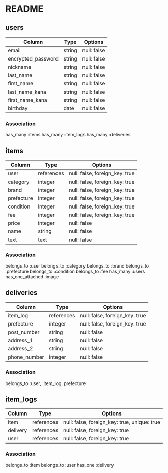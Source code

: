 # README

## users
| Column             | Type                | Options                 |
|--------------------|---------------------|-------------------------|
| email              | string              | null: false             |
| encrypted_password | string              | null: false             |
| nickname           | string              | null: false             |
| last_name          | string              | null: false             |
| first_name         | string              | null: false             |
| last_name_kana     | string              | null: false             |
| first_name_kana    | string              | null: false             |
| birthday           | date                | null: false             |

### Association
has_many :items
has_many :item_logs
has_many :deliveries

## items
| Column             | Type                | Options                        |
|--------------------|---------------------|--------------------------------|
|user                |references           | null: false, foreign_key: true |
|category            |integer              | null: false, foreign_key: true |
|brand               |integer              | null: false, foreign_key: true |
|prefecture          |integer              | null: false, foreign_key: true |
|condition           |integer              | null: false, foreign_key: true |
|fee                 |integer              | null: false, foreign_key: true |
|price               |integer              | null: false                    |
|name                |string               | null: false                    |
|text                |text                 | null: false                    |

### Association
belongs_to :user 
belongs_to :category
belongs_to :brand
belongs_to :prefecture
belongs_to :condition
belongs_to :fee
has_many :users
has_one_attached :image

## deliveries

| Column             | Type                | Options                        |
|--------------------|---------------------|--------------------------------|
|item_log            | references          | null: false, foreign_key: true |
|prefecture          | integer             | null: false, foreign_key: true |
|post_number         | string              | null: false                    |
|address_1           | string              | null: false                    |
|address_2           | string              | null: false                    |
|phone_number        | integer             | null: false                    |

### Association
belongs_to :user, :item_log, prefecture



## item_logs
| Column             | Type                | Options                                      |
|--------------------|---------------------|----------------------------------------------|
|item                |references           | null: false, foreign_key: true, unique: true |
|delivery            |references           | null: false, foreign_key: true               |
|user                |references           | null: false, foreign_key: true               |

### Association
belongs_to :item
belongs_to :user
has_one :delivery